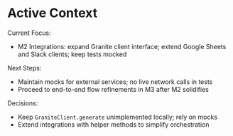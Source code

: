 # Active Context

Current Focus:
- M2 Integrations: expand Granite client interface; extend Google Sheets and Slack clients; keep tests mocked

Next Steps:
- Maintain mocks for external services; no live network calls in tests
- Proceed to end-to-end flow refinements in M3 after M2 solidifies

Decisions:
- Keep `GraniteClient.generate` unimplemented locally; rely on mocks
- Extend integrations with helper methods to simplify orchestration 